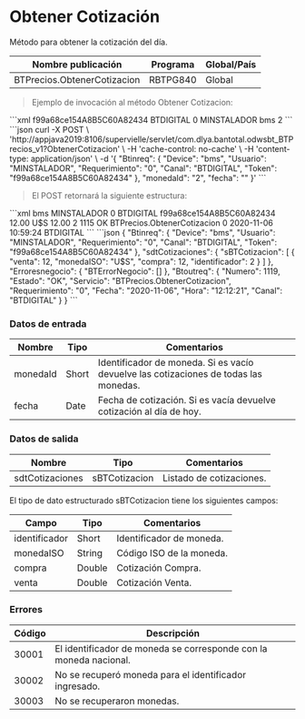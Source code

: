 # Obtener Cotización 

Método para obtener la cotización del día. 

Nombre publicación | Programa | Global/País 
--------- | ----------- | ----------- 
BTPrecios.ObtenerCotizacion | RBTPG840 | Global 

> Ejemplo de invocación al método Obtener Cotizacion: 

<code-group> 
<code-block title="XML" active> 
```xml 
<soapenv:Envelope xmlns:soapenv="http://schemas.xmlsoap.org/soap/envelope/" xmlns:bts="http://uy.com.dlya.bantotal/BTSOA/"> 
   <soapenv:Header/> 
   <soapenv:Body> 
      <bts:BTPrecios.ObtenerCotizacion> 
         <bts:Btinreq> 
            <bts:Token>f99a68ce154A8B5C60A82434</bts:Token> 
            <bts:Canal>BTDIGITAL</bts:Canal> 
            <bts:Requerimiento>0</bts:Requerimiento> 
            <bts:Usuario>MINSTALADOR</bts:Usuario> 
            <bts:Device>bms</bts:Device> 
         </bts:Btinreq> 
         <bts:monedaId>2</bts:monedaId> 
         <bts:fecha></bts:fecha> 
      </bts:BTPrecios.ObtenerCotizacion> 
   </soapenv:Body> 
</soapenv:Envelope> 
``` 
</code-block> 

<code-block title="JSON"> 
```json 
curl -X POST \ 
  'http://appjava2019:8106/supervielle/servlet/com.dlya.bantotal.odwsbt_BTPrecios_v1?ObtenerCotizacion' \ 
  -H 'cache-control: no-cache' \ 
  -H 'content-type: application/json' \ 
  -d '{ 
    "Btinreq": { 
        "Device": "bms", 
        "Usuario": "MINSTALADOR", 
        "Requerimiento": "0", 
        "Canal": "BTDIGITAL", 
        "Token": "f99a68ce154A8B5C60A82434" 
    }, 
    "monedaId": "2", 
    "fecha": "" 
}' 
``` 
</code-block> 
</code-group> 

> El POST retornará la siguiente estructura: 

<code-group> 
<code-block title="XML" active> 
```xml 
<SOAP-ENV:Envelope xmlns:SOAP-ENV="http://schemas.xmlsoap.org/soap/envelope/" xmlns:xsd="http://www.w3.org/2001/XMLSchema" xmlns:SOAP-ENC="http://schemas.xmlsoap.org/soap/encoding/" xmlns:xsi="http://www.w3.org/2001/XMLSchema-instance"> 
   <SOAP-ENV:Body> 
      <BTPrecios.ObtenerCotizacionResponse xmlns="http://uy.com.dlya.bantotal/BTSOA/"> 
         <Btinreq> 
            <Device>bms</Device> 
            <Usuario>MINSTALADOR</Usuario> 
            <Requerimiento>0</Requerimiento> 
            <Canal>BTDIGITAL</Canal> 
            <Token>f99a68ce154A8B5C60A82434</Token> 
         </Btinreq> 
         <sdtCotizaciones> 
            <sBTCotizacion> 
               <venta>12.00</venta> 
               <monedaISO>U$S</monedaISO> 
               <compra>12.00</compra> 
               <identificador>2</identificador> 
            </sBTCotizacion> 
         </sdtCotizaciones> 
         <Erroresnegocio></Erroresnegocio> 
         <Btoutreq> 
            <Numero>1115</Numero> 
            <Estado>OK</Estado> 
            <Servicio>BTPrecios.ObtenerCotizacion</Servicio> 
            <Requerimiento>0</Requerimiento> 
            <Fecha>2020-11-06</Fecha> 
            <Hora>10:59:24</Hora> 
            <Canal>BTDIGITAL</Canal> 
         </Btoutreq> 
      </BTPrecios.ObtenerCotizacionResponse> 
   </SOAP-ENV:Body> 
</SOAP-ENV:Envelope> 
``` 
</code-block> 

<code-block title="JSON"> 
```json 
{ 
    "Btinreq": { 
        "Device": "bms", 
        "Usuario": "MINSTALADOR", 
        "Requerimiento": "0", 
        "Canal": "BTDIGITAL", 
        "Token": "f99a68ce154A8B5C60A82434" 
    }, 
    "sdtCotizaciones": { 
        "sBTCotizacion": [ 
            { 
                "venta": 12, 
                "monedaISO": "U$S", 
                "compra": 12, 
                "identificador": 2 
            } 
        ] 
    }, 
    "Erroresnegocio": { 
        "BTErrorNegocio": [] 
    }, 
    "Btoutreq": { 
        "Numero": 1119, 
        "Estado": "OK", 
        "Servicio": "BTPrecios.ObtenerCotizacion", 
        "Requerimiento": "0", 
        "Fecha": "2020-11-06", 
        "Hora": "12:12:21", 
        "Canal": "BTDIGITAL" 
    } 
} 
``` 
</code-block> 
</code-group> 

### Datos de entrada 

Nombre | Tipo | Comentarios 
--------- | ----------- | ----------- 
monedaId | Short | Identificador de moneda. Si es vacío devuelve las cotizaciones de todas las monedas. 
fecha | Date | Fecha de cotización. Si es vacía devuelve cotización al día de hoy. 

### Datos de salida 

Nombre | Tipo | Comentarios 
--------- | ----------- | ----------- 
sdtCotizaciones | sBTCotizacion | Listado de cotizaciones. 

El tipo de dato estructurado sBTCotizacion tiene los siguientes campos: 

Campo | Tipo | Comentarios  
--------- | ----------- | ----------- 
identificador | Short |Identificador de moneda. 
monedaISO | String | Código ISO de la moneda. 
compra | Double | Cotización Compra. 
venta | Double | Cotización Venta. 

### Errores 

Código | Descripción 
--------- | ----------- 
30001 | El identificador de moneda se corresponde con la moneda nacional. 
30002 | No se recuperó moneda para el identificador ingresado. 
30003 | No se recuperaron monedas. 

 

